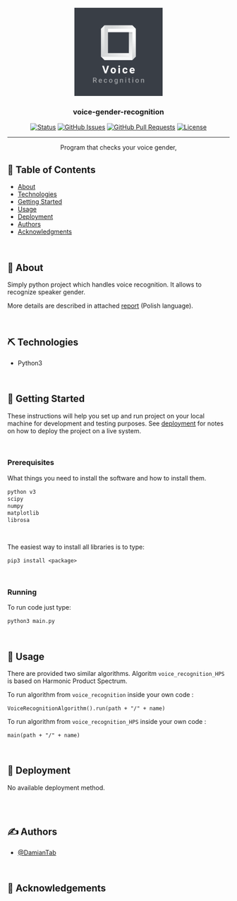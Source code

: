 <!-- MARKDOWN LINKS & IMAGES -->

[status-icon]: https://img.shields.io/badge/status-active-success.svg
[project-url]: https://github.com/DamianTab/voice-gender-recognition
[issues-icon]: https://img.shields.io/github/issues/DamianTab/voice-gender-recognition.svg
[issues-url]: https://github.com/DamianTab/voice-gender-recognition/issues
[pulls-icon]: https://img.shields.io/github/issues-pr/kylelobo/The-Documentation-Compendium.svg
[pulls-url]: https://github.com/DamianTab/voice-gender-recognition/pulls
[license-icon]: https://shields.io/badge/license-Apache%202-blue.svg
[license-url]: /LICENSE
[author-url]: https://github.com/DamianTab

<p align="center">
  <a href="" rel="noopener">
 <img width=200px height=200px src="./assets/logo.png" alt="Project logo"></a>
</p>


<h3 align="center">voice-gender-recognition</h3>

<div align="center">
  
  [![Status][status-icon]][project-url]
  [![GitHub Issues][issues-icon]][issues-url]
  [![GitHub Pull Requests][pulls-icon]][pulls-url]
  [![License][license-icon]][license-url]
</div>

---

<p align="center"> Program that checks your voice gender,
    <br> 
</p>

## 📝 Table of Contents
- [About](#about)
- [Technologies](#technologies)
- [Getting Started](#getting_started)
- [Usage](#usage)
- [Deployment](#deployment)
- [Authors](#authors)
- [Acknowledgments](#acknowledgement)

<br/>

## 🧐 About <a name = "about"></a>
Simply python project which handles voice recognition. It allows to recognize speaker gender.

More details are described in attached [report](report.pdf) (Polish language).

<br/>

## ⛏️ Technologies <a name = "technologies"></a>
- Python3

<br/>
  
## 🏁 Getting Started <a name = "getting_started"></a>
These instructions will help you set up and run project on your local machine for development and testing purposes. See [deployment](#deployment) for notes on how to deploy the project on a live system.

<br/>
  
### Prerequisites
What things you need to install the software and how to install them.

```
python v3
scipy
numpy
matplotlib
librosa
```
<br/>


The easiest way to install all libraries is to type:
```
pip3 install <package>
```
<br/>

### Running

To run code just type:
```
python3 main.py
```

<br/>


## 🎈 Usage <a name="usage"></a>
There are provided two similar algorithms. Algoritm `voice_recognition_HPS` is based on Harmonic Product Spectrum.

To run algorithm from `voice_recognition` inside your own code :

```
VoiceRecognitionAlgorithm().run(path + "/" + name)
```

To run algorithm from `voice_recognition_HPS` inside your own code :

```
main(path + "/" + name)
```


<br/>

## 🚀 Deployment <a name = "deployment"></a>
No available deployment method.

<br/>


<br/>

## ✍️ Authors <a name = "authors"></a>
- [@DamianTab][author-url]

<br/>

## 🎉 Acknowledgements <a name = "acknowledgement"></a>
